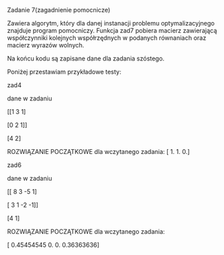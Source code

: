 Zadanie 7(zagadnienie pomocnicze)

Zawiera algorytm, który dla danej instanacji problemu optymalizacyjnego znajduje program pomocniczy.
Funkcja zad7 pobiera macierz zawierającą współczynniki kolejnych współrzędnych w podanych równaniach oraz macierz wyrazów wolnych.

Na końcu kodu są zapisane dane dla zadania szóstego.

Poniżej przestawiam przykładowe testy:

zad4

dane w zadaniu

[[1 3 1]

 [0 2 1]]
 
[4 2]

ROZWIĄZANIE POCZĄTKOWE dla wczytanego zadania:
[ 1.  1.  0.]




zad6

dane w zadaniu

[[ 8  3 -5  1]

 [ 3  1 -2 -1]]
 
[4 1]

ROZWIĄZANIE POCZĄTKOWE dla wczytanego zadania:

[ 0.45454545  0.          0.          0.36363636]
